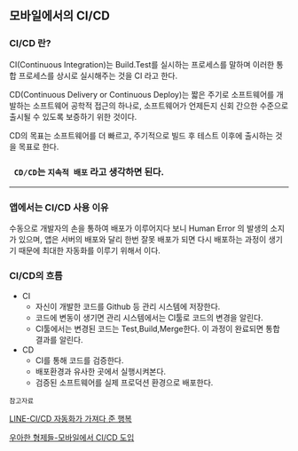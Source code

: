 ## 모바일에서의 CI/CD

### CI/CD 란?

CI(Continuous Integration)는 Build.Test를 실시하는 프로세스를 말하며 이러한 통합 프로세스를 상시로 실시해주는 것을 CI 라고 한다.

CD(Continuous Delivery or Continuous Deploy)는 짧은 주기로 소프트웨어를 개발하는 소프트웨어 공학적 접근의 하나로, 소프트웨어가 언제든지 신회 간으한 수준으로 출시될 수 있도록 보증하기 위한 것이다. 

CD의 목표는 소프트웨어를 더 빠르고, 주기적으로 빌드 후 테스트  이후에 출시하는 것을 목표로 한다.



### ``` CD/CD```는 ```지속적 배포``` 라고 생각하면 된다.



-------

### 앱에서는 CI/CD 사용 이유

수동으로 개발자의 손을 통하여 배포가 이루어지다 보니 Human Error 의 발생의 소지가 있으며, 앱은 서버의 배포와 달리 한번 잘못 배포가 되면 다시 배포하는 과정이 생기기 때문에 최대한 자동화를 이루기 위해서 이다.



### CI/CD의 흐름

+ CI
  + 자신이 개발한 코드를 Github 등 관리 시스템에 저장한다.
  + 코드에 변동이 생기면 관리 시스템에서는 CI툴로 코드의 변경을 알린다.
  + CI툴에서는 변경된 코드는 Test,Build,Merge한다. 이 과정이 완료되면 통합 결과를 알린다.
+ CD
  + CI를 통해 코드를 검증한다.
  + 배포환경과 유사한 곳에서 실행시켜본다.
  + 검증된 소프트웨어를 실제 프로덕션 환경으로 배포한다.



``` 참고자료 ```

[LINE-CI/CD 자동화가 가져다 준 행복](https://engineering.linecorp.com/ko/blog/ci-cd-automation/)

[우아한 형제들-모바일에서 CI/CD 도입](https://techblog.woowahan.com/2579/)




